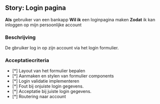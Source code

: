 ## Story: Login pagina

**Als** gebruiker van een bankapp
**Wil ik** een loginpagina maken
**Zodat** ik kan inloggen op mijn persoonlijke account

### Beschrijving

De gbruiker log in op zijn account via het login formulier.

### Acceptatiecriteria

- [*] Layout van het formulier bepalen
- [*] Aanmaken en stylen van formulier components
- [*] Login validatie implementeren
- [*] Fout bij onjuiste login gegevens.
- [*] Acceptatie bij juiste login gegevens.
- [*] Routering naar account

